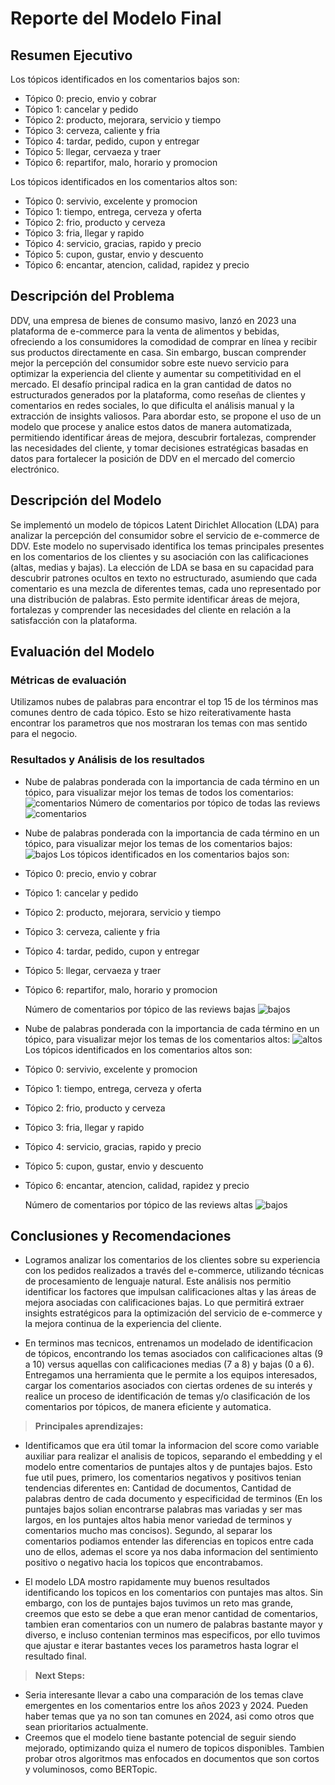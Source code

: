 # Reporte del Modelo Final

## Resumen Ejecutivo
Los tópicos identificados en los comentarios bajos son:
- Tópico 0: precio, envio y cobrar
- Tópico 1: cancelar y pedido
- Tópico 2: producto, mejorara, servicio y tiempo
- Tópico 3: cerveza, caliente y fria
- Tópico 4: tardar, pedido, cupon y entregar
- Tópico 5: llegar, cervaeza y traer
- Tópico 6: repartifor, malo, horario y promocion
  
Los tópicos identificados en los comentarios altos son:
- Tópico 0: servivio, excelente y promocion
- Tópico 1: tiempo, entrega, cerveza y oferta
- Tópico 2: frio, producto y cerveza
- Tópico 3: fria, llegar y rapido
- Tópico 4: servicio, gracias, rapido  y precio
- Tópico 5: cupon, gustar, envio y descuento
- Tópico 6: encantar, atencion, calidad, rapidez y precio

## Descripción del Problema

DDV, una empresa de bienes de consumo masivo, lanzó en 2023 una plataforma de e-commerce para la venta de alimentos y bebidas, ofreciendo a los consumidores la comodidad de comprar en línea y recibir sus productos directamente en casa. Sin embargo, buscan comprender mejor la percepción del consumidor sobre este nuevo servicio para optimizar la experiencia del cliente y aumentar su competitividad en el mercado. El desafío principal radica en la gran cantidad de datos no estructurados generados por la plataforma, como reseñas de clientes y comentarios en redes sociales, lo que dificulta el análisis manual y la extracción de insights valiosos. Para abordar esto, se propone el uso de un modelo que procese y analice estos datos de manera automatizada, permitiendo identificar áreas de mejora, descubrir fortalezas, comprender las necesidades del cliente, y tomar decisiones estratégicas basadas en datos para fortalecer la posición de DDV en el mercado del comercio electrónico.


## Descripción del Modelo

Se implementó un modelo de tópicos Latent Dirichlet Allocation (LDA) para analizar la percepción del consumidor sobre el servicio de e-commerce de DDV. Este modelo no supervisado identifica los temas principales presentes en los comentarios de los clientes y su asociación con las calificaciones (altas, medias y bajas). La elección de LDA se basa en su capacidad para descubrir patrones ocultos en texto no estructurado, asumiendo que cada comentario es una mezcla de diferentes temas, cada uno representado por una distribución de palabras. Esto permite identificar áreas de mejora, fortalezas y comprender las necesidades del cliente en relación a la satisfacción con la plataforma.

## Evaluación del Modelo

### Métricas de evaluación

Utilizamos nubes de palabras para encontrar el top 15 de los términos mas comunes dentro de cada tópico. Esto se hizo reiterativamente hasta encontrar los parametros que nos mostraran los temas con mas sentido para el negocio.

### Resultados y Análisis de los resultados

* Nube de palabras ponderada con la importancia de cada término en un tópico, para visualizar mejor los temas de todos los comentarios:
![comentarios](https://github.com/ValeriaRaS/Identificacion-de-topicos-G14-/blob/master/docs/modeling/Images/todos_comentarios.png)
Número de comentarios por tópico de todas las reviews
![comentarios](https://github.com/ValeriaRaS/Identificacion-de-topicos-G14-/blob/master/docs/modeling/Images/barra_todos.png)

* Nube de palabras ponderada con la importancia de cada término en un tópico, para visualizar mejor los temas de los comentarios bajos:
![bajos](https://github.com/ValeriaRaS/Identificacion-de-topicos-G14-/blob/master/docs/modeling/Images/comentarios_bajos.png)
Los tópicos identificados en los comentarios bajos son:
- Tópico 0: precio, envio y cobrar
- Tópico 1: cancelar y pedido
- Tópico 2: producto, mejorara, servicio y tiempo
- Tópico 3: cerveza, caliente y fria
- Tópico 4: tardar, pedido, cupon y entregar
- Tópico 5: llegar, cervaeza y traer
- Tópico 6: repartifor, malo, horario y promocion
  
  Número de comentarios por tópico de las reviews bajas
  ![bajos](https://github.com/ValeriaRaS/Identificacion-de-topicos-G14-/blob/master/docs/modeling/Images/barra_bajos.png)

  
* Nube de palabras ponderada con la importancia de cada término en un tópico, para visualizar mejor los temas de los comentarios altos:
![altos](https://github.com/ValeriaRaS/Identificacion-de-topicos-G14-/blob/master/docs/modeling/Images/comentarios_altos.png)
Los tópicos identificados en los comentarios altos son:
- Tópico 0: servivio, excelente y promocion
- Tópico 1: tiempo, entrega, cerveza y oferta
- Tópico 2: frio, producto y cerveza
- Tópico 3: fria, llegar y rapido
- Tópico 4: servicio, gracias, rapido  y precio
- Tópico 5: cupon, gustar, envio y descuento
- Tópico 6: encantar, atencion, calidad, rapidez y precio

   Número de comentarios por tópico de las reviews altas
  ![bajos](https://github.com/ValeriaRaS/Identificacion-de-topicos-G14-/blob/master/docs/modeling/Images/barra_altos.png)

   
## Conclusiones y Recomendaciones
*   Logramos analizar los comentarios de los clientes sobre su experiencia con los pedidos realizados a través del e-commerce, utilizando técnicas de procesamiento de lenguaje natural. Este análisis nos permitio identificar los factores que impulsan calificaciones altas y las áreas de mejora asociadas con calificaciones bajas. Lo que permitirá extraer insights estratégicos para la optimización del servicio de e-commerce y la mejora continua de la experiencia del cliente.

*   En terminos mas tecnicos, entrenamos un modelado de identificacion de tópicos, encontrando los temas asociados con calificaciones altas (9 a 10) versus aquellas con calificaciones medias (7 a 8) y bajas (0 a 6). Entregamos una herramienta que le permite a los equipos interesados, cargar los comentarios asociados con ciertas ordenes de su interés y realice un proceso de identificación de temas y/o clasificación de los comentarios por tópicos, de manera eficiente y automatica.

> **Principales aprendizajes:**

*   Identificamos que era útil tomar la informacion del score como variable auxiliar para realizar el analisis de topicos, separando el embedding y el modelo entre comentarios de puntajes altos y de puntajes bajos. Esto fue util pues, primero, los comentarios negativos y positivos tenian tendencias diferentes en: Cantidad de documentos, Cantidad de palabras dentro de cada documento y especificidad de terminos (En los puntajes bajos solian encontrarse palabras mas variadas y ser mas largos, en los puntajes altos habia menor variedad de terminos y comentarios mucho mas concisos). Segundo, al separar los comentarios podiamos entender las diferencias en topicos entre cada uno de ellos, ademas el score ya nos daba informacion del sentimiento positivo o negativo hacia los topicos que encontrabamos.

*   El modelo LDA mostro rapidamente muy buenos resultados identificando los topicos en los comentarios con puntajes mas altos. Sin embargo, con los de puntajes bajos tuvimos un reto mas grande, creemos que esto se debe a que eran menor cantidad de comentarios, tambien eran comentarios con un numero de palabras bastante mayor y diverso, e incluso contenian terminos mas especificos, por ello tuvimos que ajustar e iterar bastantes veces los parametros hasta lograr el resultado final.

> **Next Steps:**

*   Seria interesante llevar a cabo una comparación de los temas clave emergentes en los comentarios entre los años 2023 y 2024. Pueden haber temas que ya no son tan comunes en 2024, asi como otros que sean prioritarios actualmente.
*   Creemos que el modelo tiene bastante potencial de seguir siendo mejorado, optimizando quiza el numero de topicos disponibles. Tambien probar otros algoritmos mas enfocados en documentos que son cortos y voluminosos, como BERTopic.
